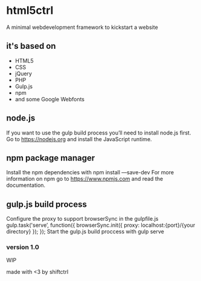 # html5ctrl
A minimal webdevelopment framework to kickstart a website

## it's based on
- HTML5
- CSS
- jQuery
- PHP
- Gulp.js
- npm
- and some Google Webfonts

## node.js
If you want to use the gulp build process you’ll need to install node.js first. Go to https://nodejs.org and install the JavaScript runtime.

## npm package manager
Install the npm dependencies with
    npm install —save-dev
For more information on npm go to https://www.npmjs.com and read the documentation.

## gulp.js build process
Configure the proxy to support browserSync in the gulpfile.js
    gulp.task('serve’, function({
        browserSync.init({
            proxy: localhost:{port}/{your directory}
        });
    });
Start the gulp.js build proccess with
    gulp serve

### version 1.0
WIP

made with <3 by shiftctrl
